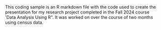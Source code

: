 This coding sample is an R markdown file with the code used to create the presentation for my research project completed in the Fall 2024 course 'Data Analysis Using R". It was worked on over the course of two months using census data.

